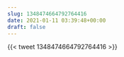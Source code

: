 ```yaml
---
slug: 1348474664792764416
date: 2021-01-11 03:39:48+00:00
draft: false
---
```


{{< tweet 1348474664792764416 >}}
